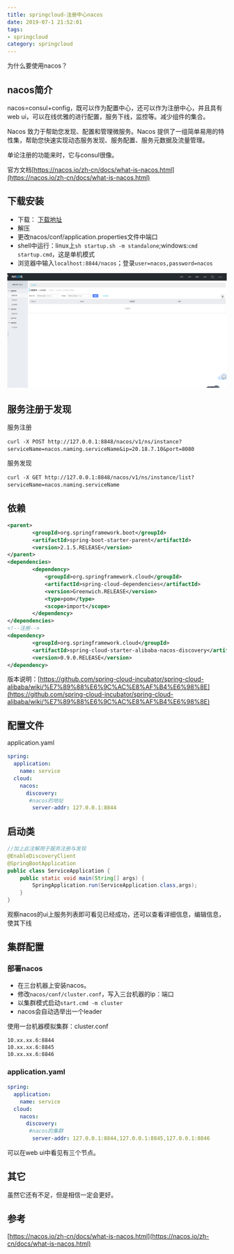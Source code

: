 ```yaml
---
title: springcloud-注册中心nacos
date: 2019-07-1 21:52:01
tags: 
- springcloud
category: springcloud
---
```


为什么要使用nacos？
<!--more-->

## nacos简介

nacos=consul+config，既可以作为配置中心，还可以作为注册中心，并且具有web ui，可以在线优雅的进行配置，服务下线，监控等。减少组件的集合。

Nacos 致力于帮助您发现、配置和管理微服务。Nacos 提供了一组简单易用的特性集，帮助您快速实现动态服务发现、服务配置、服务元数据及流量管理。

单论注册的功能来时，它与consul很像。

官方文档[https://nacos.io/zh-cn/docs/what-is-nacos.html](https://nacos.io/zh-cn/docs/what-is-nacos.html)

## 下载安装
- 下载： [下载地址](https://github.com/alibaba/nacos/releases)
- 解压
- 更改nacos/conf/application.properties文件中端口
- shell中运行：linux上`sh startup.sh -m standalone`;windows:`cmd startup.cmd`，这是单机模式
- 浏览器中输入`localhost:8844/nacos`；登录`user=nacos,password=nacos`


![nacos](springcloud-注册中心nacos/nacos注册.png)

## 服务注册于发现
服务注册

`curl -X POST http://127.0.0.1:8848/nacos/v1/ns/instance?serviceName=nacos.naming.serviceName&ip=20.18.7.10&port=8080`

服务发现

`curl -X GET http://127.0.0.1:8848/nacos/v1/ns/instance/list?serviceName=nacos.naming.serviceName`

## 依赖
```xml
<parent>
        <groupId>org.springframework.boot</groupId>
        <artifactId>spring-boot-starter-parent</artifactId>
        <version>2.1.5.RELEASE</version>
</parent>
<dependencies>
        <dependency>
            <groupId>org.springframework.cloud</groupId>
            <artifactId>spring-cloud-dependencies</artifactId>
            <version>Greenwich.RELEASE</version>
            <type>pom</type>
            <scope>import</scope>
        </dependency>
</dependencies>
<!--注册-->
<dependency>
        <groupId>org.springframework.cloud</groupId>
        <artifactId>spring-cloud-starter-alibaba-nacos-discovery</artifactId>
        <version>0.9.0.RELEASE</version>
</dependency>
```
版本说明：[https://github.com/spring-cloud-incubator/spring-cloud-alibaba/wiki/%E7%89%88%E6%9C%AC%E8%AF%B4%E6%98%8E](https://github.com/spring-cloud-incubator/spring-cloud-alibaba/wiki/%E7%89%88%E6%9C%AC%E8%AF%B4%E6%98%8E)

## 配置文件
application.yaml
```yaml
spring:
  application:
    name: service
  cloud:
    nacos:
      discovery:
       #nacos的地址
        server-addr: 127.0.0.1:8844
```
## 启动类
```java
//加上此注解用于服务注册与发现
@EnableDiscoveryClient
@SpringBootApplication
public class ServiceApplication {
    public static void main(String[] args) {
        SpringApplication.run(ServiceApplication.class,args);
    }
}
```

观察nacos的ui上服务列表即可看见已经成功，还可以查看详细信息，编辑信息，使其下线

## 集群配置
### 部署nacos
- 在三台机器上安装nacos。
- 修改`nacos/conf/cluster.conf`，写入三台机器的ip：端口
- 以集群模式启动`start.cmd -m cluster`
- nacos会自动选举出一个leader

使用一台机器模拟集群：cluster.conf
```
10.xx.xx.6:8844
10.xx.xx.6:8845
10.xx.xx.6:8846
```
### application.yaml
```yaml
spring:
  application:
    name: service
  cloud:
    nacos:
      discovery:
       #nacos的集群
        server-addr: 127.0.0.1:8844,127.0.0.1:8845,127.0.0.1:8846
```
可以在web ui中看见有三个节点。

## 其它

虽然它还有不足，但是相信一定会更好。

## 参考
[https://nacos.io/zh-cn/docs/what-is-nacos.html](https://nacos.io/zh-cn/docs/what-is-nacos.html)